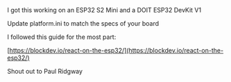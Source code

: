 

I got this working on an ESP32 S2 Mini and a DOIT ESP32 DevKit V1

Update platform.ini to match the specs of your board

I followed this guide for the most part:

[https://blockdev.io/react-on-the-esp32/](https://blockdev.io/react-on-the-esp32/)

Shout out to Paul Ridgway

